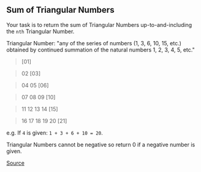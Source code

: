 ## Sum of Triangular Numbers

Your task is to return the sum of Triangular Numbers up-to-and-including the `nth` Triangular Number.

Triangular Number: "any of the series of numbers (1, 3, 6, 10, 15, etc.) obtained by continued summation of the natural numbers 1, 2, 3, 4, 5, etc."

> [01]

> 02 [03]

> 04 05 [06]

> 07 08 09 [10]

> 11 12 13 14 [15]

> 16 17 18 19 20 [21]

e.g. If `4` is given: `1 + 3 + 6 + 10 = 20`.

Triangular Numbers cannot be negative so return 0 if a negative number is given.

[Source](https://www.codewars.com/kata/580878d5d27b84b64c000b51/train/python)